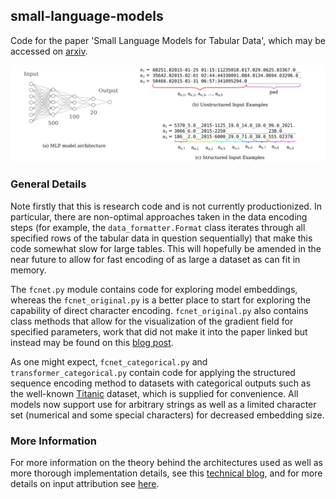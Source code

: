## small-language-models

Code for the paper 'Small Language Models for Tabular Data', which may be accessed on [arxiv](https://arxiv.org/abs/2211.02941).

![cover photo](data/small_language_model_cover.png)

### General Details

Note firstly that this is research code and is not currently productionized.  In particular, there are non-optimal approaches taken in the data encoding steps (for example, the `data_formatter.Format` class iterates through all specified rows of the tabular data in question sequentially) that make this code somewhat slow for large tables.  This will hopefully be amended in the near future to allow for fast encoding of as large a dataset as can fit in memory.

The `fcnet.py` module contains code for exploring model embeddings, whereas the `fcnet_original.py` is a better place to start for exploring the capability of direct character encoding.  `fcnet_original.py` also contains class methods that allow for the visualization of the gradient field for specified parameters, work that did not make it into the paper linked but instead may be found on this [blog post](https://blbadger.github.io/gradient-landscapes.html).

As one might expect, `fcnet_categorical.py` and `transformer_categorical.py` contain code for applying the structured sequence encoding method to datasets with categorical outputs such as the well-known [Titanic](https://www.kaggle.com/c/titanic) dataset, which is supplied for convenience.  All models now support use for arbitrary strings as well as a limited character set (numerical and some special characters) for decreased embedding size.

### More Information

For more information on the theory behind the architectures used as well as more thorough implementation details, see this [technical blog](https://blbadger.github.io/neural-networks3.html), and for more details on input attribution see [here](https://blbadger.github.io/nn_interpretations.html).
